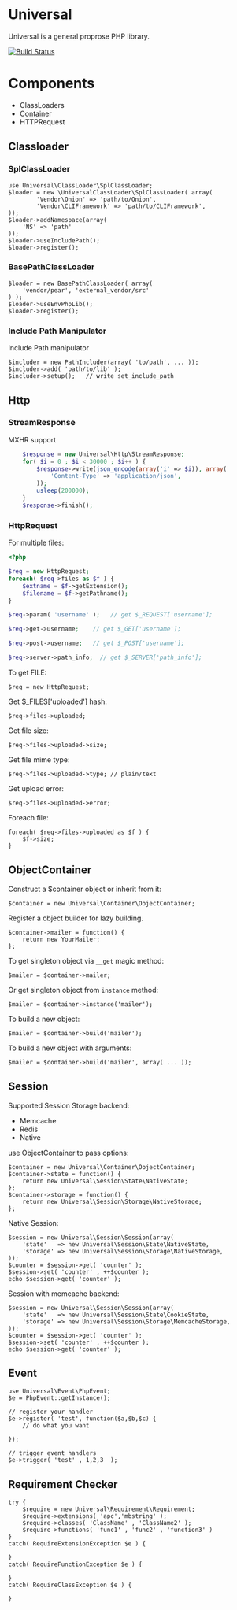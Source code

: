 Universal
=========

Universal is a general proprose PHP library.

[![Build Status](https://secure.travis-ci.org/c9s/Universal.png)](http://travis-ci.org/c9s/Universal)

# Components

- ClassLoaders
- Container
- HTTPRequest

## Classloader

### SplClassLoader

    use Universal\ClassLoader\SplClassLoader;
    $loader = new \UniversalClassLoader\SplClassLoader( array(  
            'Vendor\Onion' => 'path/to/Onion',
            'Vendor\CLIFramework' => 'path/to/CLIFramework',
    ));
    $loader->addNamespace(array( 
        'NS' => 'path'
    ));
    $loader->useIncludePath();
    $loader->register();

### BasePathClassLoader

    $loader = new BasePathClassLoader( array( 
        'vendor/pear', 'external_vendor/src'
    ) );
    $loader->useEnvPhpLib();
    $loader->register();

### Include Path Manipulator

Include Path manipulator
 
    $includer = new PathIncluder(array( 'to/path', ... ));
    $includer->add( 'path/to/lib' );
    $includer->setup();   // write set_include_path

## Http

### StreamResponse

MXHR support

```php
    $response = new Universal\Http\StreamResponse;
    for( $i = 0 ; $i < 30000 ; $i++ ) {
        $response->write(json_encode(array('i' => $i)), array(
            'Content-Type' => 'application/json',
        ));
        usleep(200000);
    }
    $response->finish();
```

### HttpRequest

For multiple files:

```php
<?php

$req = new HttpRequest;
foreach( $req->files as $f ) {
    $extname = $f->getExtension();
    $filename = $f->getPathname();
}

$req->param( 'username' );   // get $_REQUEST['username'];

$req->get->username;    // get $_GET['username'];

$req->post->username;   // get $_POST['username'];

$req->server->path_info;  // get $_SERVER['path_info'];
```

To get FILE:

    $req = new HttpRequest;

Get $_FILES['uploaded'] hash:

    $req->files->uploaded;

Get file size:

    $req->files->uploaded->size;

Get file mime type:

    $req->files->uploaded->type; // plain/text

Get upload error:

    $req->files->uploaded->error;

Foreach file:

    foreach( $req->files->uploaded as $f ) {
        $f->size;
    }


## ObjectContainer

Construct a $container object or inherit from it:

    $container = new Universal\Container\ObjectContainer;

Register a object builder for lazy building.

    $container->mailer = function() {
        return new YourMailer;
    };

To get singleton object via `__get` magic method:

    $mailer = $container->mailer;

Or get singleton object from `instance` method:

    $mailer = $container->instance('mailer');

To build a new object:

    $mailer = $container->build('mailer');

To build a new object with arguments:

    $mailer = $container->build('mailer', array( ... ));

## Session

Supported Session Storage backend:

- Memcache
- Redis
- Native

use ObjectContainer to pass options:

    $container = new Universal\Container\ObjectContainer;
    $container->state = function() {
        return new Universal\Session\State\NativeState;
    };
    $container->storage = function() {
        return new Universal\Session\Storage\NativeStorage;
    };

Native Session:

    $session = new Universal\Session\Session(array(  
        'state'   => new Universal\Session\State\NativeState,
        'storage' => new Universal\Session\Storage\NativeStorage,
    ));
    $counter = $session->get( 'counter' );
    $session->set( 'counter' , ++$counter );
    echo $session->get( 'counter' );

Session with memcache backend:

    $session = new Universal\Session\Session(array(  
        'state'   => new Universal\Session\State\CookieState,
        'storage' => new Universal\Session\Storage\MemcacheStorage,
    ));
    $counter = $session->get( 'counter' );
    $session->set( 'counter' , ++$counter );
    echo $session->get( 'counter' );

## Event

    use Universal\Event\PhpEvent;
    $e = PhpEvent::getInstance();

    // register your handler
    $e->register( 'test', function($a,$b,$c) {
        // do what you want

    });

    // trigger event handlers
    $e->trigger( 'test' , 1,2,3  );

## Requirement Checker

    try {
        $require = new Universal\Requirement\Requirement;
        $require->extensions( 'apc','mbstring' );
        $require->classes( 'ClassName' , 'ClassName2' );
        $require->functions( 'func1' , 'func2' , 'function3' )
    }
    catch( RequireExtensionException $e ) {

    }
    catch( RequireFunctionException $e ) {

    }
    catch( RequireClassException $e ) {

    }
